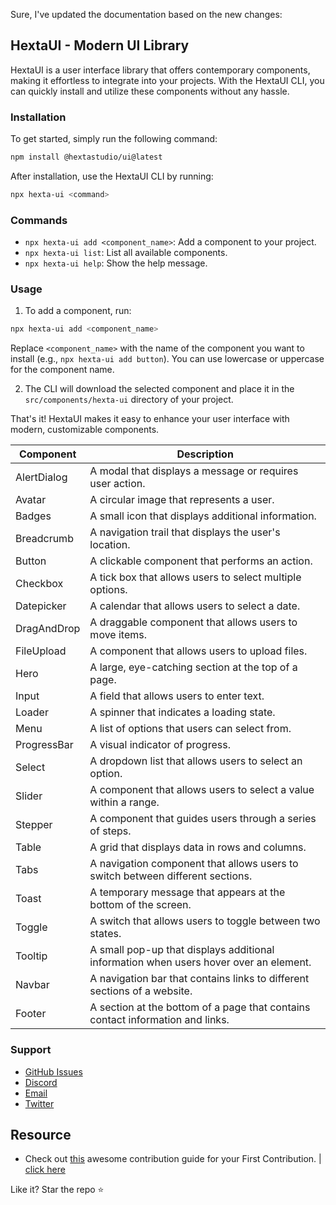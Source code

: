 Sure, I've updated the documentation based on the new changes:

## HextaUI - Modern UI Library

HextaUI is a user interface library that offers contemporary components, making it effortless to integrate into your projects. With the HextaUI CLI, you can quickly install and utilize these components without any hassle.

### Installation

To get started, simply run the following command:

```bash
npm install @hextastudio/ui@latest
```

After installation, use the HextaUI CLI by running:

```bash
npx hexta-ui <command>
```

### Commands

- `npx hexta-ui add <component_name>`: Add a component to your project.
- `npx hexta-ui list`: List all available components.
- `npx hexta-ui help`: Show the help message.

### Usage

1. To add a component, run:

```bash
npx hexta-ui add <component_name>
```

Replace `<component_name>` with the name of the component you want to install (e.g., `npx hexta-ui add button`). You can use lowercase or uppercase for the component name.

2. The CLI will download the selected component and place it in the `src/components/hexta-ui` directory of your project.

That's it! HextaUI makes it easy to enhance your user interface with modern, customizable components.

| Component   | Description                                                                           |
| ----------- | ------------------------------------------------------------------------------------- |
| AlertDialog | A modal that displays a message or requires user action.                              |
| Avatar      | A circular image that represents a user.                                              |
| Badges      | A small icon that displays additional information.                                    |
| Breadcrumb  | A navigation trail that displays the user's location.                                 |
| Button      | A clickable component that performs an action.                                        |
| Checkbox    | A tick box that allows users to select multiple options.                              |
| Datepicker  | A calendar that allows users to select a date.                                        |
| DragAndDrop | A draggable component that allows users to move items.                                |
| FileUpload  | A component that allows users to upload files.                                        |
| Hero        | A large, eye-catching section at the top of a page.                                   |
| Input       | A field that allows users to enter text.                                              |
| Loader      | A spinner that indicates a loading state.                                             |
| Menu        | A list of options that users can select from.                                         |
| ProgressBar | A visual indicator of progress.                                                       |
| Select      | A dropdown list that allows users to select an option.                                |
| Slider      | A component that allows users to select a value within a range.                       |
| Stepper     | A component that guides users through a series of steps.                              |
| Table       | A grid that displays data in rows and columns.                                        |
| Tabs        | A navigation component that allows users to switch between different sections.        |
| Toast       | A temporary message that appears at the bottom of the screen.                         |
| Toggle      | A switch that allows users to toggle between two states.                              |
| Tooltip     | A small pop-up that displays additional information when users hover over an element. |
| Navbar      | A navigation bar that contains links to different sections of a website.              |
| Footer      | A section at the bottom of a page that contains contact information and links.        |

### Support

- [GitHub Issues](https://github.com/HextaStudio/HextaUI/issues)
- [Discord](https://dsc.gg/hextastudio)
- [Email](mailto:hi@hextastudio.in)
- [Twitter](https://twitter.com/preetsuthar17)

## Resource

- Check out [this](https://github.com/firstcontributions/first-contributions) awesome contribution guide for your First Contribution. | [click here](https://github.com/firstcontributions/first-contributions)

Like it? Star the repo ⭐
